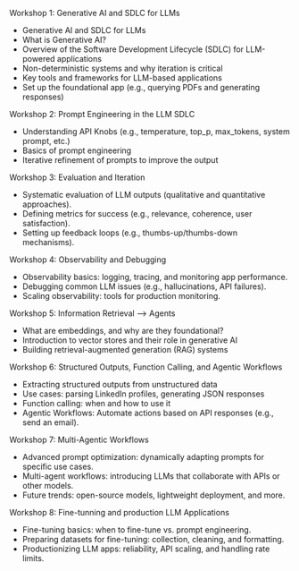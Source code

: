 
Workshop 1: Generative AI and SDLC for LLMs

- Generative AI and SDLC for LLMs
- What is Generative AI?
- Overview of the Software Development Lifecycle (SDLC) for LLM-powered applications
- Non-deterministic systems and why iteration is critical
- Key tools and frameworks for LLM-based applications
- Set up the foundational app (e.g., querying PDFs and generating responses)

Workshop 2: Prompt Engineering in the LLM SDLC

- Understanding API Knobs (e.g., temperature, top_p, max_tokens, system prompt, etc.)
- Basics of prompt engineering
- Iterative refinement of prompts to improve the output

Workshop 3: Evaluation and Iteration

- Systematic evaluation of LLM outputs (qualitative and quantitative approaches).
- Defining metrics for success (e.g., relevance, coherence, user satisfaction).
- Setting up feedback loops (e.g., thumbs-up/thumbs-down mechanisms).

Workshop 4: Observability and Debugging

- Observability basics: logging, tracing, and monitoring app performance.
- Debugging common LLM issues (e.g., hallucinations, API failures).
- Scaling observability: tools for production monitoring.

Workshop 5: Information Retrieval —> Agents

- What are embeddings, and why are they foundational?
- Introduction to vector stores and their role in generative AI
- Building retrieval-augmented generation (RAG) systems

Workshop 6: Structured Outputs, Function Calling, and Agentic Workflows

- Extracting structured outputs from unstructured data
- Use cases: parsing LinkedIn profiles, generating JSON responses
- Function calling: when and how to use it
- Agentic Workflows: Automate actions based on API responses (e.g., send an email).

Workshop 7: Multi-Agentic Workflows

- Advanced prompt optimization: dynamically adapting prompts for specific use cases.
- Multi-agent workflows: introducing LLMs that collaborate with APIs or other models.
- Future trends: open-source models, lightweight deployment, and more.

Workshop 8: Fine-tunning and production LLM Applications

- Fine-tuning basics: when to fine-tune vs. prompt engineering.
- Preparing datasets for fine-tuning: collection, cleaning, and formatting.
- Productionizing LLM apps: reliability, API scaling, and handling rate limits.
